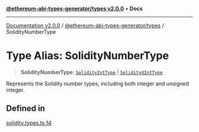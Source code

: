 [**@ethereum-abi-types-generator/types v2.0.0**](../README.md) • **Docs**

***

[Documentation v2.0.0](../../../packages.md) / [@ethereum-abi-types-generator/types](../README.md) / SolidityNumberType

# Type Alias: SolidityNumberType

> **SolidityNumberType**: [`SolidityIntType`](SolidityIntType.md) \| [`SolidityUIntType`](SolidityUIntType.md)

Represents the Solidity number types, including both integer and unsigned integer.

## Defined in

[solidity.types.ts:14](https://github.com/niZmosis/ethereum-abi-types-generator/blob/b8e282ea584f52118722e9d563db502ef3e0aa75/packages/types/src/solidity.types.ts#L14)
